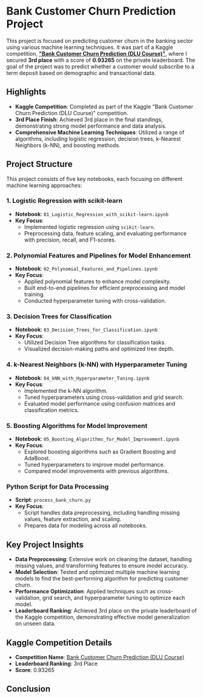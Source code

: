 # Bank Customer Churn Prediction Project

This project is focused on predicting customer churn in the banking sector using various machine learning techniques. It was part of a Kaggle competition, **["Bank Customer Churn Prediction (DLU Course)"](https://www.kaggle.com/competitions/bank-customer-churn-prediction-dlu)**, where I secured **3rd place** with a score of **0.93265** on the private leaderboard. The goal of the project was to predict whether a customer would subscribe to a term deposit based on demographic and transactional data.

## Highlights
- **Kaggle Competition**: Completed as part of the Kaggle "Bank Customer Churn Prediction (DLU Course)" competition.
- **3rd Place Finish**: Achieved 3rd place in the final standings, demonstrating strong model performance and data analysis.
- **Comprehensive Machine Learning Techniques**: Utilized a range of algorithms, including logistic regression, decision trees, k-Nearest Neighbors (k-NN), and boosting methods.

## Project Structure

This project consists of five key notebooks, each focusing on different machine learning approaches:

### 1. Logistic Regression with scikit-learn
- **Notebook**: `01_Logistic_Regression_with_scikit-learn.ipynb`
- **Key Focus**:
  - Implemented logistic regression using `scikit-learn`.
  - Preprocessing data, feature scaling, and evaluating performance with precision, recall, and F1-scores.

### 2. Polynomial Features and Pipelines for Model Enhancement
- **Notebook**: `02_Polynomial_Features_and_Pipelines.ipynb`
- **Key Focus**:
  - Applied polynomial features to enhance model complexity.
  - Built end-to-end pipelines for efficient preprocessing and model training.
  - Conducted hyperparameter tuning with cross-validation.

### 3. Decision Trees for Classification
- **Notebook**: `03_Decision_Trees_for_Classification.ipynb`
- **Key Focus**:
  - Utilized Decision Tree algorithms for classification tasks.
  - Visualized decision-making paths and optimized tree depth.

### 4. k-Nearest Neighbors (k-NN) with Hyperparameter Tuning
- **Notebook**: `04_kNN_with_Hyperparameter_Tuning.ipynb`
- **Key Focus**:
  - Implemented the k-NN algorithm.
  - Tuned hyperparameters using cross-validation and grid search.
  - Evaluated model performance using confusion matrices and classification metrics.

### 5. Boosting Algorithms for Model Improvement
- **Notebook**: `05_Boosting_Algorithms_for_Model_Improvement.ipynb`
- **Key Focus**:
  - Explored boosting algorithms such as Gradient Boosting and AdaBoost.
  - Tuned hyperparameters to improve model performance.
  - Compared model improvements with previous algorithms.

### Python Script for Data Processing
- **Script**: `process_bank_churn.py`
- **Key Focus**:
  - Script handles data preprocessing, including handling missing values, feature extraction, and scaling.
  - Prepares data for modeling across all notebooks.

## Key Project Insights
- **Data Preprocessing**: Extensive work on cleaning the dataset, handling missing values, and transforming features to ensure model accuracy.
- **Model Selection**: Tested and optimized multiple machine learning models to find the best-performing algorithm for predicting customer churn.
- **Performance Optimization**: Applied techniques such as cross-validation, grid search, and hyperparameter tuning to optimize each model.
- **Leaderboard Ranking**: Achieved 3rd place on the private leaderboard of the Kaggle competition, demonstrating effective model generalization on unseen data.

## Kaggle Competition Details
- **Competition Name**: [Bank Customer Churn Prediction (DLU Course)](https://www.kaggle.com/competitions/bank-customer-churn-prediction-dlu)
- **Leaderboard Ranking**: 3rd Place
- **Score**: 0.93265

## Conclusion
